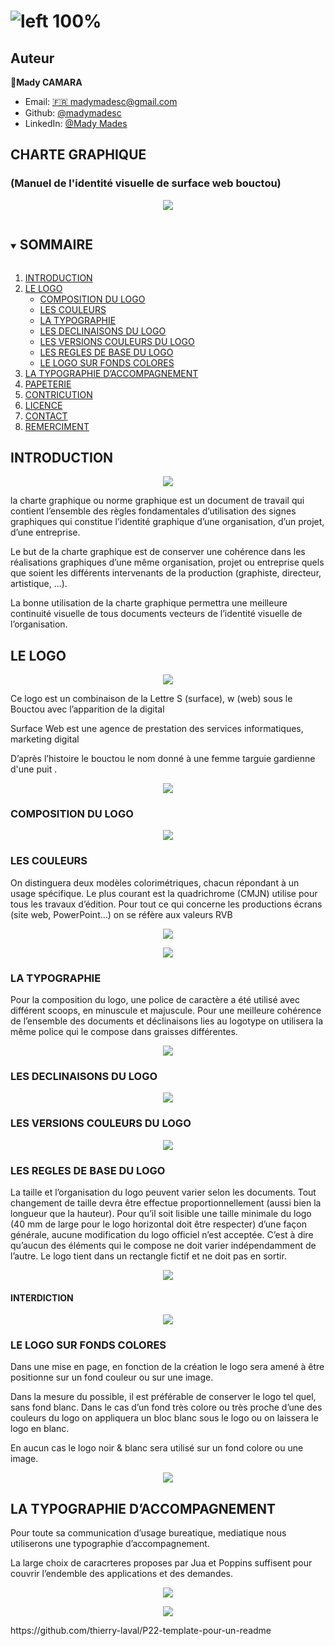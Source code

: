 
<!-- ***https://github.com/madymadesc/sweb-logo/blob/main/image/logo.png -->

# ![left 100%](https://github.com/madymadesc/sweb-logo/blob/main/image/sweb.png)

## Auteur

👤**Mady CAMARA** 

* Email: [🇫🇷 madymadesc@gmail.com](<madymadesc@gmail.com>)
* Github: [@madymadesc](https://github.com/madymadesc)
* LinkedIn: [@Mady Mades](https://www.linkedin.com/in/mady-camara-b12b04114)

##  CHARTE GRAPHIQUE
### (Manuel de l'identité visuelle de surface web bouctou)

<!-- ![ri 100%](https://github.com/madymadesc/sweb-logo/blob/main/image/logo.png) -->

<p align="center">
  <img src="https://github.com/madymadesc/sweb-logo/blob/main/image/Couverture.png" />
</p>

<!-- TABLE DES MATIÈRES -->
<details open="open">
  <summary><h2 style="display: inline-block">SOMMAIRE</h2></summary>
  <ol>
    <li>
      <a href="#a-propos-du-projet">INTRODUCTION</a>
    </li>
    <li>
      <a href="#commencer-à-travailler">LE LOGO</a>
      <ul>
        <li><a href="#conditions-préalables">COMPOSITION DU LOGO</a></li>
        <li><a href="#installation">LES COULEURS</a></li>
        <li><a href="#installation">LA TYPOGRAPHIE</a></li>
        <li><a href="#installation">LES DECLINAISONS DU LOGO</a></li>
        <li><a href="#installation">LES VERSIONS COULEURS DU LOGO</a></li>
        <li><a href="#installation">LES REGLES DE BASE DU LOGO</a></li>
        <li><a href="#installation">LE LOGO SUR FONDS COLORES</a></li>
      </ul>
    </li>
    <li><a href="#utilisation">LA TYPOGRAPHIE D’ACCOMPAGNEMENT</a></li>
    <li><a href="#feuille-de-route">PAPETERIE</a></li>
    <li><a href="#contribution">CONTRICUTION</a></li>
    <li><a href="#license">LICENCE</a></li>
    <li><a href="#contact">CONTACT</a></li>
    <li><a href="#remerciements">REMERCIMENT</a></li>
  </ol>
</details>

## INTRODUCTION

<p align="center">
  <img src="https://github.com/madymadesc/sweb-logo/blob/main/image/logo.png" />
</p>
la charte graphique ou norme graphique est un document
 de travail qui contient l’ensemble des règles fondamentales
 d’utilisation des signes graphiques qui constitue l’identité
 graphique d’une organisation, d’un projet, d’une entreprise.

 Le but de la charte graphique est de conserver une cohérence 
dans les réalisations graphiques d’une même organisation, 
projet ou entreprise quels que soient les différents intervenants 
de la production (graphiste, directeur, artistique, ...). 

La bonne utilisation de la charte graphique permettra une 
meilleure continuité visuelle de tous documents vecteurs de 
l’identité visuelle de l’organisation.


## LE LOGO
<p align="center">
  <img src="https://github.com/madymadesc/sweb-logo/blob/main/image/logo-blanc.png" />
</p>

Ce logo est un combinaison de la Lettre S (surface), w (web) sous le Bouctou avec l’apparition de la digital

Surface Web est une agence de prestation des services informatiques, marketing digital

D’après l’histoire le bouctou le nom donné à une femme targuie gardienne d'une puit .

<p align="center">
  <img src="https://github.com/madymadesc/sweb-logo/blob/main/image/logo-gris.png" />
</p>

### COMPOSITION DU LOGO
<p align="center">
  <img src="https://github.com/madymadesc/sweb-logo/blob/main/image/composition.png" />
</p>

### LES COULEURS

On distinguera deux modèles colorimétriques, chacun répondant à un usage spécifique. Le plus courant est la quadrichrome (CMJN) utilise pour tous les travaux d’édition.
Pour tout ce qui concerne les productions écrans (site web, PowerPoint...) on se réfère aux valeurs RVB
<p align="center">
  <img src="https://github.com/madymadesc/sweb-logo/blob/main/image/color-gris.png" />
</p>
<p align="center">
  <img src="https://github.com/madymadesc/sweb-logo/blob/main/image/color-orange.png" />
</p>

### LA TYPOGRAPHIE

Pour la composition du logo, une police de caractère a été utilisé avec différent scoops, en minuscule et majuscule. Pour une meilleure cohérence de l’ensemble des documents et déclinaisons lies au logotype on utilisera la même police qui le compose dans graisses différentes.
<p align="center">
  <img src="https://github.com/madymadesc/sweb-logo/blob/main/image/typo-1.png" />
</p>

### LES DECLINAISONS DU LOGO

<p align="center">
  <img src="https://github.com/madymadesc/sweb-logo/blob/main/image/Declinaisons.png" />
</p>

### LES VERSIONS COULEURS DU LOGO

<p align="center">
  <img src="https://github.com/madymadesc/sweb-logo/blob/main/image/vre-couleur.png" />
</p>

### LES REGLES DE BASE DU LOGO

La taille et l’organisation du logo peuvent varier selon les documents. Tout changement de taille devra être effectue proportionnellement (aussi bien la longueur que la hauteur).
Pour qu’il soit lisible une taille minimale du logo (40 mm de large pour le logo horizontal doit être respecter) d’une façon générale, aucune modification du logo officiel n’est acceptée. C’est à dire qu’aucun des éléments qui le compose ne doit varier indépendamment de l’autre.
Le logo tient dans un rectangle fictif et ne doit pas en sortir.
<p align="center">
  <img src="https://github.com/madymadesc/sweb-logo/blob/main/image/mm40.png" />
</p>

#### INTERDICTION

<p align="center">
  <img src="https://github.com/madymadesc/sweb-logo/blob/main/image/interdit.png" />
</p>

### LE LOGO SUR FONDS COLORES

Dans une mise en page, en fonction de la création le logo sera amené à être positionne sur un fond couleur ou sur une image.

Dans la mesure du possible, il est préférable de conserver le logo tel quel, sans fond blanc.
Dans le cas d’un fond très colore ou très proche d’une des couleurs du logo on appliquera un bloc blanc sous le logo ou on laissera le logo en blanc.

En aucun cas le logo noir & blanc sera utilisé sur un fond colore ou une image.

<p align="center">
  <img src="https://github.com/madymadesc/sweb-logo/blob/main/image/fond.png" />
</p>

## LA TYPOGRAPHIE D’ACCOMPAGNEMENT

Pour toute sa communication d’usage bureatique, mediatique
nous utiliserons une typographie d’accompagnement.

La large choix de caracrteres proposes par Jua et Poppins 
suffisent pour couvrir l’endemble des applications et des 
demandes.

<p align="center">
  <img src="https://github.com/madymadesc/sweb-logo/blob/main/image/typo-1.png" />
</p>
<p align="center">
  <img src="https://github.com/madymadesc/sweb-logo/blob/main/image/typo-2.png" />
</p>
https://github.com/thierry-laval/P22-template-pour-un-readme

<!-- Writing objects: 100% (5/5), 9.15 KiB | 1.31 MiB/s, done.
Total 5 (delta 2), reused 0 (delta 0), pack-reused 0
remote: Resolving deltas: 100% (2/2), completed with 2 local objects.
To https://github.com/madymadesc/sweb-logo.git
   2f8ac88..87387d0  main -> main
PS C:\Users\DELL\Documents\sweb-logo>  -->